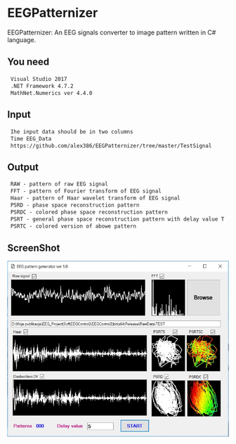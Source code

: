 # EEGPatternizer
EEGPatternizer: An EEG signals converter to image pattern written in C# language. 

## You need
```
 Visual Studio 2017
 .NET Framework 4.7.2 
 MathNet.Numerics ver 4.4.0 
```

## Input
```
 Ihe input data should be in two columns
 Time EEG_Data
 https://github.com/alex386/EEGPatternizer/tree/master/TestSignal
```

## Output
```
 RAW - pattern of raw EEG signal
 FFT - pattern of Fourier transform of EEG signal
 Haar - pattern of Haar wavelet transform of EEG signal
 PSRD - phase space reconstruction pattern
 PSRDC - colored phase space reconstruction pattern
 PSRT - general phase space reconstruction pattern with delay value T
 PSRTC - colored version of abowe pattern
```
## ScreenShot
<div align="center">
    <img src="https://github.com/alex386/EEGPatternizer/blob/master/EEGPatternizerSnap.jpg" width="600" height="400">
 </div>

